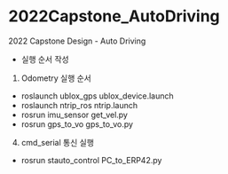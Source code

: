 # 2022Capstone_AutoDriving
2022 Capstone Design - Auto Driving

* 실행 순서 작성

1. Odometry 실행 순서
- roslaunch ublox_gps ublox_device.launch
- roslaunch ntrip_ros ntrip.launch
- rosrun imu_sensor get_vel.py
- rosrun gps_to_vo gps_to_vo.py



4. cmd_serial 통신 실행
- rosrun stauto_control PC_to_ERP42.py
